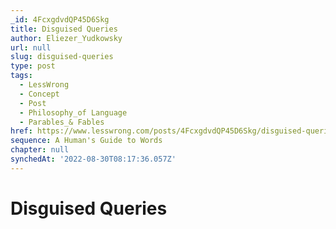 ```yaml
---
_id: 4FcxgdvdQP45D6Skg
title: Disguised Queries
author: Eliezer_Yudkowsky
url: null
slug: disguised-queries
type: post
tags:
  - LessWrong
  - Concept
  - Post
  - Philosophy_of Language
  - Parables_& Fables
href: https://www.lesswrong.com/posts/4FcxgdvdQP45D6Skg/disguised-queries
sequence: A Human's Guide to Words
chapter: null
synchedAt: '2022-08-30T08:17:36.057Z'
---
```


# Disguised Queries
